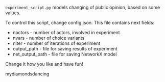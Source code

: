 `experiment_script.py` models changing of public opinion, based on some values.

To control this script, change config.json. This file contains next fields:

* nactors - number of actors, involved in experiment
* nvars - number of choice variants
* niter - number of iterations of experiment
* output_path - file for saving results of experiment
* net_output_path - file for saving NetworkX model

Change it how you like and have fun!

mydiamondsdancing
